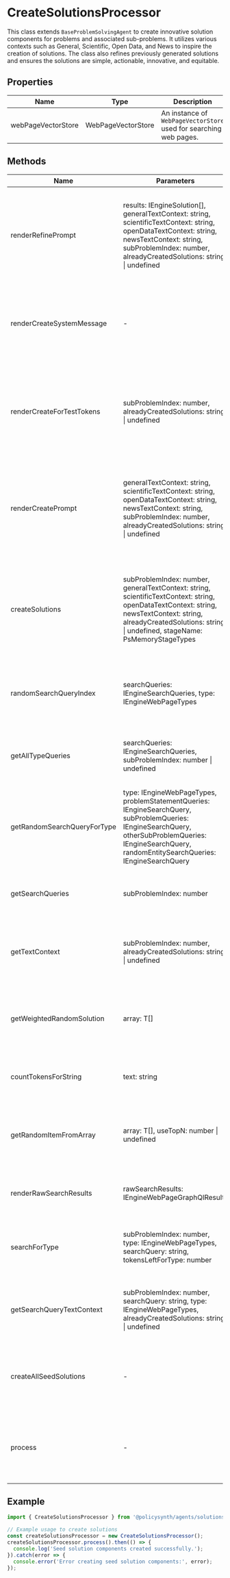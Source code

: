 # CreateSolutionsProcessor

This class extends `BaseProblemSolvingAgent` to create innovative solution components for problems and associated sub-problems. It utilizes various contexts such as General, Scientific, Open Data, and News to inspire the creation of solutions. The class also refines previously generated solutions and ensures the solutions are simple, actionable, innovative, and equitable.

## Properties

| Name               | Type                  | Description                                                                 |
|--------------------|-----------------------|-----------------------------------------------------------------------------|
| webPageVectorStore | WebPageVectorStore    | An instance of `WebPageVectorStore` used for searching web pages.           |

## Methods

| Name                        | Parameters                                                                                                                                                                                                 | Return Type                    | Description                                                                                                           |
|-----------------------------|------------------------------------------------------------------------------------------------------------------------------------------------------------------------------------------------------------|--------------------------------|-----------------------------------------------------------------------------------------------------------------------|
| renderRefinePrompt          | results: IEngineSolution[], generalTextContext: string, scientificTextContext: string, openDataTextContext: string, newsTextContext: string, subProblemIndex: number, alreadyCreatedSolutions: string \| undefined | Promise<SystemMessage[] \| HumanMessage[]> | Generates messages for refining solution components based on various contexts and previously created solutions.      |
| renderCreateSystemMessage   | -                                                                                                                                                                                                          | SystemMessage                  | Creates a system message with instructions for creating innovative solution components.                               |
| renderCreateForTestTokens   | subProblemIndex: number, alreadyCreatedSolutions: string \| undefined                                                                                                                                      | HumanMessage[]                 | Generates messages for testing token counts based on sub-problem index and already created solutions.                 |
| renderCreatePrompt          | generalTextContext: string, scientificTextContext: string, openDataTextContext: string, newsTextContext: string, subProblemIndex: number, alreadyCreatedSolutions: string \| undefined                      | Promise<HumanMessage[]>        | Prepares messages for creating solution components based on various contexts and sub-problem index.                   |
| createSolutions             | subProblemIndex: number, generalTextContext: string, scientificTextContext: string, openDataTextContext: string, newsTextContext: string, alreadyCreatedSolutions: string \| undefined, stageName: PsMemoryStageTypes | Promise<IEngineSolution[]>     | Creates solution components based on provided contexts and sub-problem index, optionally refining them.                |
| randomSearchQueryIndex      | searchQueries: IEngineSearchQueries, type: IEngineWebPageTypes                                                                                                                                              | number                         | Selects a random search query index based on the type of web page.                                                    |
| getAllTypeQueries           | searchQueries: IEngineSearchQueries, subProblemIndex: number \| undefined                                                                                                                                   | { general: string, scientific: string, openData: string, news: string } | Retrieves all types of search queries for a given sub-problem index.                                                  |
| getRandomSearchQueryForType | type: IEngineWebPageTypes, problemStatementQueries: IEngineSearchQuery, subProblemQueries: IEngineSearchQuery, otherSubProblemQueries: IEngineSearchQuery, randomEntitySearchQueries: IEngineSearchQuery | string                         | Selects a random search query for a given type based on various probabilities.                                        |
| getSearchQueries            | subProblemIndex: number                                                                                                                                                                                     | { scientific: string, general: string, openData: string, news: string } | Retrieves search queries for a sub-problem index.                                                                     |
| getTextContext              | subProblemIndex: number, alreadyCreatedSolutions: string \| undefined                                                                                                                                       | Promise<{ general: string, scientific: string, openData: string, news: string }> | Gets the text context for a sub-problem index based on search queries.                                                |
| getWeightedRandomSolution   | array: T[]                                                                                                                                                                                                  | T \| ""                        | Selects a random solution from an array based on predefined weights.                                                  |
| countTokensForString        | text: string                                                                                                                                                                                                | Promise<number>                | Counts the number of tokens in a given text string.                                                                   |
| getRandomItemFromArray      | array: T[], useTopN: number \| undefined                                                                                                                                                                    | T \| ""                        | Selects a random item from an array, optionally considering only the top N items.                                     |
| renderRawSearchResults      | rawSearchResults: IEngineWebPageGraphQlResults                                                                                                                                                              | { searchResults: string, selectedUrl: string } | Renders search results from raw search data.                                                                          |
| searchForType               | subProblemIndex: number, type: IEngineWebPageTypes, searchQuery: string, tokensLeftForType: number                                                                                                          | Promise<{ searchResults: string, selectedUrl: string }> | Searches for relevant information of a specific type based on a search query.                                         |
| getSearchQueryTextContext   | subProblemIndex: number, searchQuery: string, type: IEngineWebPageTypes, alreadyCreatedSolutions: string \| undefined                                                                                       | Promise<{ searchResults: string, selectedUrl: string }> | Retrieves the text context for a search query of a specific type.                                                     |
| createAllSeedSolutions      | -                                                                                                                                                                                                          | Promise<void>                  | Creates all seed solutions for sub-problems within defined limits.                                                    |
| process                     | -                                                                                                                                                                                                          | Promise<void>                  | Main process method to initiate the creation of seed solution components.                                             |

## Example

```typescript
import { CreateSolutionsProcessor } from '@policysynth/agents/solutions/create/createSolutions.js';

// Example usage to create solutions
const createSolutionsProcessor = new CreateSolutionsProcessor();
createSolutionsProcessor.process().then(() => {
  console.log('Seed solution components created successfully.');
}).catch(error => {
  console.error('Error creating seed solution components:', error);
});
```